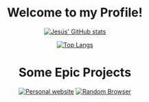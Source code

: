 <div align="center">
<h1>Welcome to my Profile!</h1>

[![Jesús' GitHub stats](https://github-readme-stats-git-masterrstaa-rickstaa.vercel.app/api?username=YisusGaming&theme=tokyonight)](https://github.com/YisusGaming)

[![Top Langs](https://github-readme-stats-git-masterrstaa-rickstaa.vercel.app/api/top-langs/?username=YisusGaming&layout=compact&theme=tokyonight)](https://github.com/YisusGaming)
</div>

<div align="center">
<h1>Some Epic Projects</h1>

[![Personal website](https://github-readme-stats-git-masterrstaa-rickstaa.vercel.app/api/pin/?username=YisusGaming&repo=yisusgaming.github.io&theme=tokyonight)](https://github.com/YisusGaming/yisusgaming.github.io)
[![Random Browser](https://github-readme-stats-git-masterrstaa-rickstaa.vercel.app/api/pin/?username=YisusGaming&repo=random-browser&theme=tokyonight)](https://github.com/YisusGaming/random-browser)
</div>
